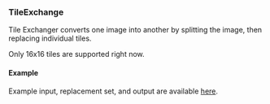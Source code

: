 ### TileExchange

Tile Exchanger converts one image into another by splitting the image, then replacing individual tiles.

Only 16x16 tiles are supported right now.

#### Example

Example input, replacement set, and output are available [here](./assets/images/Documentation_Example.jpg "Pastellized Polse Example").

